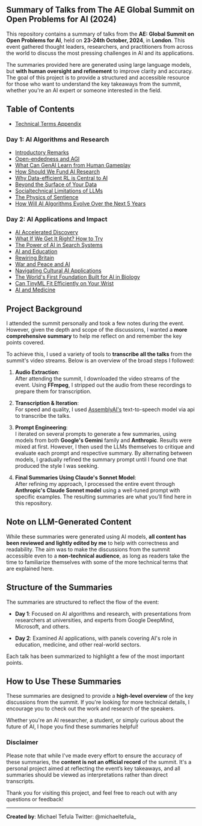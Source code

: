 ## Summary of Talks from The AE Global Summit on Open Problems for AI (2024)

This repository contains a summary of talks from the **AE: Global Summit on Open Problems for AI**, held on **23-24th October, 2024**, in **London**. This event gathered thought leaders, researchers, and practitioners from across the world to discuss the most pressing challenges in AI and its applications.

The summaries provided here are generated using large language models, but **with human oversight and refinement** to improve clarity and accuracy. The goal of this project is to provide a structured and accessible resource for those who want to understand the key takeaways from the summit, whether you're an AI expert or someone interested in the field.

## Table of Contents

- [Technical Terms Appendix](/technical-terms.md)

### Day 1: AI Algorithms and Research
- [Introductory Remarks](day-1/1.%20Introductory%20remarks.md)
- [Open-endedness and AGI](day-1/2.%20Open-endedness%20and%20AGI.md)
- [What Can GenAI Learn from Human Gameplay](day-1/3.%20What%20can%20genAI%20lea...human%20gameplay.md)
- [How Should We Fund AI Research](day-1/4.%20How%20should%20we%20fund%20AI%20research.md)
- [Why Data-efficient RL is Central to AI](day-1/5.%20Why%20data-efficient%20RL%20is%20central%20to%20AI.md)
- [Beyond the Surface of Your Data](day-1/6.%20Beyond%20the%20surface%20of%20your%20data.md)
- [Socialtechnical Limitations of LLMs](day-1/7.%20Socialtechnical%20limitations%20of%20LLMs.md)
- [The Physics of Sentience](day-1/8.%20The%20physics%20of%20sentience.md)
- [How Will AI Algorithms Evolve Over the Next 5 Years](day-1/9.%20How%20will%20AI%20algorith...er%20the%20next%205%20years.md)

### Day 2: AI Applications and Impact
- [AI Accelerated Discovery](day-2/1.%20AI%20accelerated%20discovery.md)
- [What If We Get It Right? How to Try](day-2/2.%20What%20if%20we%20get%20it%20right%3F%20how%20to%20try.md)
- [The Power of AI in Search Systems](day-2/3.%20The%20power%20of%20AI%20in%20r...nd%20search%20systems.md)
- [AI and Education](day-2/4.%20AI%20and%20education.md)
- [Rewiring Britain](day-2/5.%20Rewiring%20Britain.md)
- [War and Peace and AI](day-2/6.%20War%20and%20peace%20and%20AI.md)
- [Navigating Cultural AI Applications](day-2/7.%20Navigating%20cultural...ible%20AI%20applications.md)
- [The World's First Foundation Built for AI in Biology](day-2/8.%20The%20worlds%20first%20fou...uilt%20for%20ai%20in%20biology.md)
- [Can TinyML Fit Efficiently on Your Wrist](day-2/9.%20Can%20tinyML%20fit%20efficiently%20on%20your%20wrist.md)
- [AI and Medicine](day-2/10.%20AI%20and%20medicine.md)

## Project Background

I attended the summit personally and took a few notes during the event. However, given the depth and scope of the discussions, I wanted a **more comprehensive summary** to help me reflect on and remember the key points covered. 

To achieve this, I used a variety of tools to **transcribe all the talks** from the summit's video streams. Below is an overview of the broad steps I followed:

1. **Audio Extraction**:  
   After attending the summit, I downloaded the video streams of the event. Using **FFmpeg**, I stripped out the audio from these recordings to prepare them for transcription.

2. **Transcription & Iteration**:  
   For speed and quality, I used [AssemblyAI's](https://www.assemblyai.com/) text-to-speech model via api to transcribe the talks. 

3. **Prompt Engineering**:  
   I iterated on several prompts to generate a few summaries, using models from both **Google's Gemini** family and **Anthropic**. Results were mixed at first. However, I then used the LLMs themselves to critique and evaluate each prompt and respective summary. By alternating between models, I gradually refined the summary prompt until I found one that produced the style I was seeking.

4. **Final Summaries Using Claude's Sonnet Model**:  
   After refining my approach, I processed the entire event through **Anthropic's Claude Sonnet model** using a well-tuned prompt with specific examples. The resulting summaries are what you’ll find here in this repository.

## Note on LLM-Generated Content

While these summaries were generated using AI models, **all content has been reviewed and lightly edited by me** to help with correctness and readability. The aim was to make the discussions from the summit accessible even to a **non-technical audience**, as long as readers take the time to familiarize themselves with some of the more technical terms that are explained here.


## Structure of the Summaries

The summaries are structured to reflect the flow of the event:

- **Day 1**: Focused on AI algorithms and research, with presentations from researchers at universities, and experts from Google DeepMind, Microsoft, and others.
  
- **Day 2**: Examined AI applications, with panels covering AI's role in education, medicine, and other real-world sectors.

Each talk has been summarized to highlight a few of the most important points.

## How to Use These Summaries

These summaries are designed to provide a **high-level overview** of the key discussions from the summit. If you're looking for more technical details, I encourage you to check out the work and research of the speakers.

Whether you're an AI researcher, a student, or simply curious about the future of AI, I hope you find these summaries helpful!

### Disclaimer
Please note that while I've made every effort to ensure the accuracy of these summaries, the **content is not an official record** of the summit. It's a personal project aimed at reflecting the event’s key takeaways, and all summaries should be viewed as interpretations rather than direct transcripts.

Thank you for visiting this project, and feel free to reach out with any questions or feedback!

---

**Created by**: Michael Tefula
Twitter: @michaeltefula_
